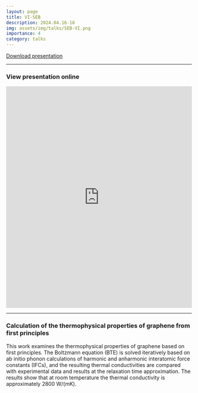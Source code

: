 ```yaml
---
layout: page
title: VI-SEB
description: 2024.04.16-18
img: assets/img/talks/SEB-VI.png
importance: 4
category: talks
---
```


[Download presentation](https://lyushisyan.github.io/assets/pdf/talks/BMSTU-2024-PPT.pdf)

---

### View presentation online

<iframe src="https://lyushisyan.github.io/assets/pdf/talks/BMSTU-2024-PPT.pdf" width="100%" height="600px" style="border:none;"></iframe>

--- 

### Calculation of the thermophysical properties of graphene from first principles

This work examines the thermophysical properties of graphene based on first principles. The Boltzmann equation (BTE) is solved iteratively based on ab initio phonon calculations of harmonic and anharmonic interatomic force constants (IFCs), and the resulting thermal conductivities are compared with experimental data and results at the relaxation time approximation. The results show that at room temperature the thermal conductivity is approximately 2800 W/(mK).

